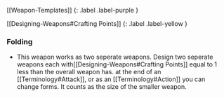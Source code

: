 
[[Weapon-Templates]]
{: .label .label-purple }

[[Designing-Weapons#Crafting Points]]
{: .label .label-yellow }

### Folding
* This weapon works as two seperate weapons. Design two seperate weapons each with[[Designing-Weapons#Crafting Points]] equal to 1 less than the overall weapon has. at the end of an [[Terminology#Attack]], or as an [[Terminology#Action]] you can change forms. It counts as the size of the smaller weapon.